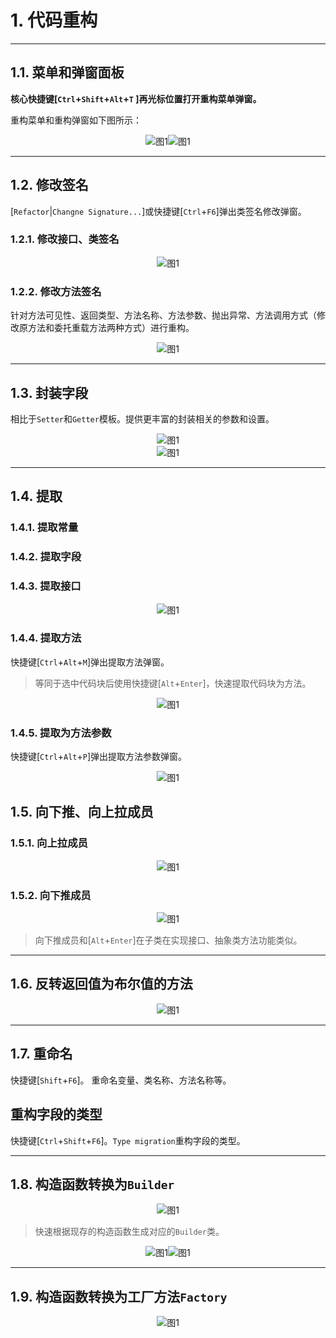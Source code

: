 # 1. 代码重构



---
## 1.1. 菜单和弹窗面板

**核心快捷键[`Ctrl`+`Shift`+`Alt`+`T` ]再光标位置打开重构菜单弹窗。**

重构菜单和重构弹窗如下图所示：

<div align="center"><img src="./images/700/1.png" alt="图1"/><img src="./images/700/2.png" alt="图1"/></div>

---

## 1.2. 修改签名

[`Refactor`|`Changne Signature...`]或快捷键[`Ctrl`+`F6`]弹出类签名修改弹窗。

### 1.2.1. 修改接口、类签名

<div align="center"><img src="./images/700/10.png" alt="图1"/></div>

### 1.2.2. 修改方法签名

针对方法可见性、返回类型、方法名称、方法参数、抛出异常、方法调用方式（修改原方法和委托重载方法两种方式）进行重构。

<div align="center"><img src="./images/700/9.png" alt="图1"/></div>

---

## 1.3. 封装字段

相比于`Setter`和`Getter`模板。提供更丰富的封装相关的参数和设置。

<div align="center"><img src="./images/700/11.png" alt="图1"/></div>

<div align="center"><img src="./images/700/12.png" alt="图1"/></div>

---

## 1.4. 提取

### 1.4.1. 提取常量

### 1.4.2. 提取字段

### 1.4.3. **提取接口**

<div align="center"><img src="./images/700/20.gif" alt="图1"/></div>

### 1.4.4. **提取方法**

快捷键[`Ctrl`+`Alt`+`M`]弹出提取方法弹窗。

> 等同于选中代码块后使用快捷键[`Alt`+`Enter`]，快速提取代码块为方法。

<div align="center"><img src="./images/700/21.gif" alt="图1"/></div>

### 1.4.5. **提取为方法参数**

快捷键[`Ctrl`+`Alt`+`P`]弹出提取方法参数弹窗。

<div align="center"><img src="./images/700/22.png" alt="图1"/></div>

## 1.5. 向下推、向上拉成员

### 1.5.1. **向上拉成员**

<div align="center"><img src="./images/700/13.gif" alt="图1"/></div>

### 1.5.2. 向下推成员

<div align="center"><img src="./images/700/14.gif" alt="图1"/></div>

> 向下推成员和[`Alt`+`Enter`]在子类在实现接口、抽象类方法功能类似。

---
## 1.6. 反转返回值为布尔值的方法

<div align="center"><img src="./images/700/15.gif" alt="图1"/></div>

---
## 1.7. **重命名**

快捷键[`Shift`+`F6`]。 重命名变量、类名称、方法名称等。

## **重构字段的类型**

快捷键[`Ctrl`+`Shift`+`F6`]。`Type migration`重构字段的类型。

---
## 1.8. **构造函数转换为`Builder`**

<div align="center"><img src="./images/700/18.gif" alt="图1"/></div>

> 快速根据现存的构造函数生成对应的`Builder`类。

<div align="center"><img src="./images/700/16.png" alt="图1"/><img src="./images/700/17.png" alt="图1"/></div>

---
## 1.9. 构造函数转换为工厂方法`Factory`

<div align="center"><img src="./images/700/19.gif" alt="图1"/></div>

